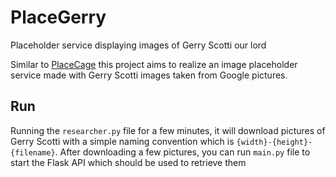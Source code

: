 # PlaceGerry
Placeholder service displaying images of Gerry Scotti our lord

Similar to [PlaceCage](https://www.placecage.com/) this project aims to realize an image placeholder service made with Gerry Scotti images taken from Google pictures.

## Run

Running the `researcher.py` file for a few minutes, it will download pictures of Gerry Scotti with a simple naming convention which is `{width}-{height}-{filename}`. After downloading a few pictures, you can run `main.py` file to start the Flask API which should be used to retrieve them
